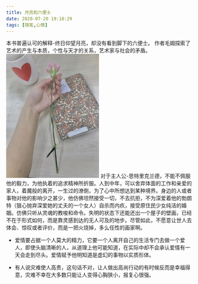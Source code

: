```yaml
---
title: 月亮和六便士
date: 2020-07-20 19:18:29
tags: [随笔,心情]
---
```

本书普遍认可的解释-终日仰望月亮，却没有看到脚下的六便士。
作者毛姆探索了艺术的产生与本质，个性与天才的关系，艺术家与社会的矛盾。
<img src="月亮和六便士/me.jpg" width="50%"/>
对于主人公-思特里克兰德，不能不佩服他的毅力，为他执着的追求精神所折服。人到中年，可以舍弃体面的工作和亲爱的家人，着魔般的离开，一生过的潦倒，为了心中所想达到某种境界。身边的人或者事物对他的影响少之甚少，他仿佛坦然接受一切，不去抗拒，不为深爱着他的勃朗特（狠心抛弃深爱她的丈夫的一个女人）自杀而内疚，接受原住民少女纯洁的婚姻。仿佛只听从灵魂的教唆和命令。失明的状态下还能还出一个屋子的壁画，已经不在于形式如何，而是靠灵感到达的无人可及的地步。尽管如此，不愿意让世人去体会、惊叹或者评价，而是一把火烧掉，多么任性的画家啊。

* 爱情要占据一个人莫大的精力，它要一个人离开自己的生活专门去做一个爱人，即使头脑清晰的人，从道理上他可能知道，在实际中却不会承认爱情有一天会走到尽头。爱情赋予他明知道是虚幻的事物以实质形体。

* 有人说灾难使人高贵，这句话不对，让人做出高尚行动的有时候反而是幸福得意，灾难不幸在大多数只能让人变得心胸狭小，报复心很强。